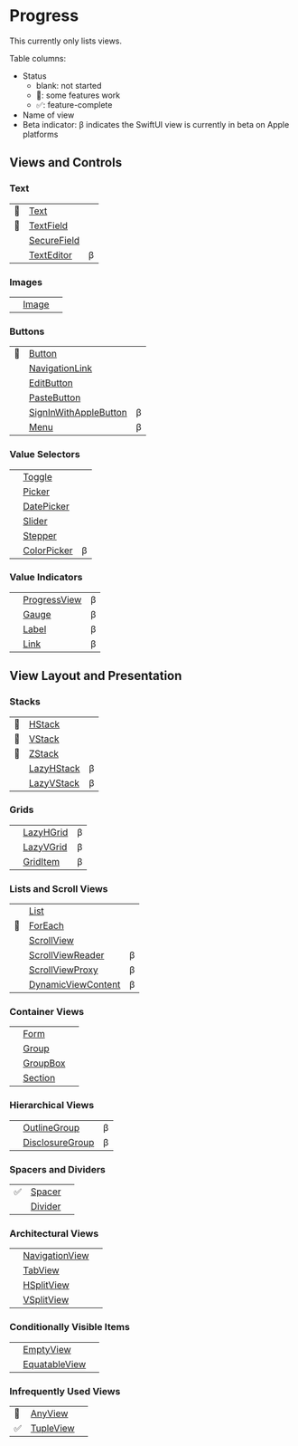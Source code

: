 # Progress

This currently only lists views.

Table columns:

- Status
  - blank: not started
  - 🚧: some features work
  - ✅: feature-complete
- Name of view
- Beta indicator: β indicates the SwiftUI view is currently in beta on Apple platforms

## Views and Controls

### Text

|     |                                                                              |     |
| --- | ---------------------------------------------------------------------------- | :-: |
| 🚧  | [Text](https://developer.apple.com/documentation/swiftui/text)               |     |
| 🚧  | [TextField](https://developer.apple.com/documentation/swiftui/textfield)     |     |
|     | [SecureField](https://developer.apple.com/documentation/swiftui/securefield) |
|     | [TextEditor](https://developer.apple.com/documentation/swiftui/texteditor)   |  β  |

### Images

|     |                                                                  |     |
| --- | ---------------------------------------------------------------- | :-: |
|     | [Image](https://developer.apple.com/documentation/swiftui/image) |     |

### Buttons

|     |                                                                                                  |     |
| --- | ------------------------------------------------------------------------------------------------ | :-: |
| 🚧  | [Button](https://developer.apple.com/documentation/swiftui/button)                               |     |
|     | [NavigationLink](https://developer.apple.com/documentation/swiftui/navigationlink)               |     |
|     | [EditButton](https://developer.apple.com/documentation/swiftui/editbutton)                       |     |
|     | [PasteButton](https://developer.apple.com/documentation/swiftui/pastebutton)                     |     |
|     | [SignInWithAppleButton](https://developer.apple.com/documentation/swiftui/signinwithapplebutton) |  β  |
|     | [Menu](https://developer.apple.com/documentation/swiftui/menu)                                   |  β  |

### Value Selectors

|     |                                                                              |     |
| --- | ---------------------------------------------------------------------------- | :-: |
|     | [Toggle](https://developer.apple.com/documentation/swiftui/toggle)           |     |
|     | [Picker](https://developer.apple.com/documentation/swiftui/picker)           |     |
|     | [DatePicker](https://developer.apple.com/documentation/swiftui/datepicker)   |     |
|     | [Slider](https://developer.apple.com/documentation/swiftui/slider)           |     |
|     | [Stepper](https://developer.apple.com/documentation/swiftui/stepper)         |     |
|     | [ColorPicker](https://developer.apple.com/documentation/swiftui/colorpicker) |  β  |

### Value Indicators

|     |                                                                                |     |
| --- | ------------------------------------------------------------------------------ | :-: |
|     | [ProgressView](https://developer.apple.com/documentation/swiftui/progressview) |  β  |
|     | [Gauge](https://developer.apple.com/documentation/swiftui/gauge)               |  β  |
|     | [Label](https://developer.apple.com/documentation/swiftui/label)               |  β  |
|     | [Link](https://developer.apple.com/documentation/swiftui/link)                 |  β  |

## View Layout and Presentation

### Stacks

|     |                                                                            |     |
| --- | -------------------------------------------------------------------------- | :-: |
| 🚧  | [HStack](https://developer.apple.com/documentation/swiftui/hstack)         |     |
| 🚧  | [VStack](https://developer.apple.com/documentation/swiftui/vstack)         |     |
| 🚧  | [ZStack](https://developer.apple.com/documentation/swiftui/zstack)         |     |
|     | [LazyHStack](https://developer.apple.com/documentation/swiftui/lazyhstack) |  β  |
|     | [LazyVStack](https://developer.apple.com/documentation/swiftui/lazyvstack) |  β  |

### Grids

|     |                                                                          |     |
| --- | ------------------------------------------------------------------------ | :-: |
|     | [LazyHGrid](https://developer.apple.com/documentation/swiftui/lazyhgrid) |  β  |
|     | [LazyVGrid](https://developer.apple.com/documentation/swiftui/lazyvgrid) |  β  |
|     | [GridItem](https://developer.apple.com/documentation/swiftui/griditem)   |  β  |

### Lists and Scroll Views

|     |                                                                                            |     |
| --- | ------------------------------------------------------------------------------------------ | :-: |
|     | [List](https://developer.apple.com/documentation/swiftui/list)                             |     |
| 🚧  | [ForEach](https://developer.apple.com/documentation/swiftui/foreach)                       |     |
|     | [ScrollView](https://developer.apple.com/documentation/swiftui/scrollview)                 |     |
|     | [ScrollViewReader](https://developer.apple.com/documentation/swiftui/scrollviewreader)     |  β  |
|     | [ScrollViewProxy](https://developer.apple.com/documentation/swiftui/scrollviewproxy)       |  β  |
|     | [DynamicViewContent](https://developer.apple.com/documentation/swiftui/dynamicviewcontent) |  β  |

### Container Views

|     |                                                                        |     |
| --- | ---------------------------------------------------------------------- | :-: |
|     | [Form](https://developer.apple.com/documentation/swiftui/form)         |     |
|     | [Group](https://developer.apple.com/documentation/swiftui/group)       |     |
|     | [GroupBox](https://developer.apple.com/documentation/swiftui/groupbox) |     |
|     | [Section](https://developer.apple.com/documentation/swiftui/section)   |     |

### Hierarchical Views

|     |                                                                                      |     |
| --- | ------------------------------------------------------------------------------------ | :-: |
|     | [OutlineGroup](https://developer.apple.com/documentation/swiftui/outlinegroup)       |  β  |
|     | [DisclosureGroup](https://developer.apple.com/documentation/swiftui/disclosuregroup) |  β  |

### Spacers and Dividers

|     |                                                                      |     |
| --- | -------------------------------------------------------------------- | :-: |
| ✅ | [Spacer](https://developer.apple.com/documentation/swiftui/spacer)   |     |
|     | [Divider](https://developer.apple.com/documentation/swiftui/divider) |     |

### Architectural Views

|     |                                                                                    |     |
| --- | ---------------------------------------------------------------------------------- | :-: |
|     | [NavigationView](https://developer.apple.com/documentation/swiftui/navigationview) |     |
|     | [TabView](https://developer.apple.com/documentation/swiftui/tabview)               |     |
|     | [HSplitView](https://developer.apple.com/documentation/swiftui/hsplitview)         |     |
|     | [VSplitView](https://developer.apple.com/documentation/swiftui/vsplitview)         |     |

### Conditionally Visible Items

|     |                                                                                  |     |
| --- | -------------------------------------------------------------------------------- | :-: |
|     | [EmptyView](https://developer.apple.com/documentation/swiftui/emptyview)         |     |
|     | [EquatableView](https://developer.apple.com/documentation/swiftui/equatableview) |     |

### Infrequently Used Views

|     |                                                                          |     |
| --- | ------------------------------------------------------------------------ | :-: |
| 🚧  | [AnyView](https://developer.apple.com/documentation/swiftui/anyview)     |     |
| ✅  | [TupleView](https://developer.apple.com/documentation/swiftui/tupleview) |     |
